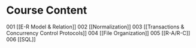 # Course Content
001 [[E-R Model & Relation]]
002 [[Normalization]]
003 [[Transactions & Concurrency Control Protocols]]
004 [[File Organization]]
005 [[R-A/R-C]]
006 [[SQL]]
